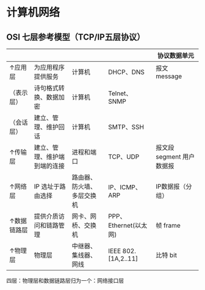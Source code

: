 # 计算机网络

## OSI 七层参考模型（TCP/IP五层协议）

|             |                              |                            |                       | 协议数据单元              |
| ----------- | ---------------------------- | -------------------------- | --------------------- | ------------------------- |
| ↑应用层     | 为应用程序提供服务           | 计算机                     | DHCP、DNS             | 报文 message              |
| （表示层）  | 诗句格式转换、数据加密       | 计算机                     | Telnet、SNMP          |                           |
| （会话层）  | 建立、管理、维护回话         | 计算机                     | SMTP、SSH             |                           |
| ↑传输层     | 建立、管理、维护端到端的连接 | 进程和端口                 | TCP、UDP              | 报文段 segment 用户数据报 |
| ↑网络层     | IP 选址于路由选择            | 路由器、防火墙、多层交换机 | IP、ICMP、ARP         | IP数据报（分组）          |
| ↑数据链路层 | 提供介质访问和链路管理       | 网卡、网桥、交换机         | PPP、Ethernet(以太网) | 帧 frame                  |
| ↑物理层     | 物理层                       | 中继器、集线器、网线       | IEEE 802.[1A,2..11]   | 比特 bit                  |

四层：物理层和数据链路层归为一个：网络接口层